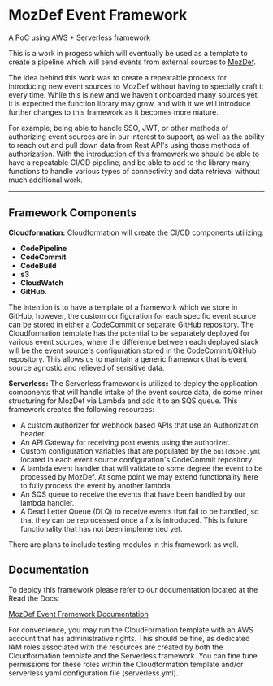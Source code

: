 # MozDef Event Framework

A PoC using AWS + Serverless framework

This is a work in progess which will eventually be used as a template to create a pipeline which will send events from external sources to [MozDef](https://mozdef.readthedocs.io/en/latest/).

The idea behind this work was to create a repeatable process for introducing new event sources to MozDef without having to specially craft it every time. While this is new and we haven't onboarded many sources yet, it is expected the function library may grow, and with it we will introduce further changes to this framework as it becomes more mature. 

For example, being able to handle SSO, JWT, or other methods of authorizing event sources are in our interest to support, as well as the ability to reach out and pull down data from Rest API's using those methods of authorization. With the introduction of this framework we should be able to have a repeatable CI/CD pipeline, and be able to add to the library many functions to handle various types of connectivity and data retrieval without much additional work.
___
## Framework Components

__Cloudformation:__ Cloudformation will create the CI/CD components utilizing:
- __CodePipeline__
- __CodeCommit__
- __CodeBuild__
- __s3__
- __CloudWatch__
- __GitHub__.

The intention is to have a template of a framework which we store in GitHub, however, the custom configuration for each specific event source can be stored in  either a CodeCommit or separate GitHub repository. The Cloudformation template has the potential to be separately deployed for various event sources, where the difference between each deployed stack will be the event source's configuration stored in the CodeCommit/GitHub repository. This allows us to maintain a generic framework that is event source agnostic and relieved of sensitive data. 

__Serverless:__ The Serverless framework is utilized to deploy the application components that will handle intake of the event source data, do some minor structuring for MozDef via Lambda and add it to an SQS queue. 
This framework creates the following resources:
 - A custom authorizer for webhook based APIs that use an Authorization header.
 - An API Gateway for receiving post events using the authorizer.
 - Custom configuration variables that are populated by the `buildspec.yml` located in each event source configuration's CodeCommit repository.
 - A lambda event handler that will validate to some degree the event to be processed by MozDef. At some point we may extend functionality here to fully process the event by another lambda.
 - An SQS queue to receive the events that have been handled by our lambda handler.
 - A Dead Letter Queue (DLQ) to receive events that fail to be handled, so that they can be reprocessed once a fix is introduced. This is future functionality that has not been implemented yet.

There are plans to include testing modules in this framework as well.

## Documentation

To deploy this framework please refer to our documentation located at the Read the Docs:

  [MozDef Event Framework Documentation](https://mozdef-event-framework.readthedocs.io/en/latest/)

For convenience, you may run the CloudFormation template with an AWS account that has administrative rights. This should be fine, as dedicated IAM roles associated with the resources are created by both the Cloudformation template and the Serverless framework. You can fine tune permissions for these roles within the Cloudformation template and/or serverless yaml configuration file (serverless.yml).

